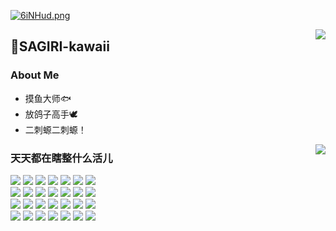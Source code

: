 
[![6iNHud.png](https://s3.ax1x.com/2021/03/01/6iNHud.png)](https://imgtu.com/i/6iNHud)

<a href="https://github.com/anuraghazra/github-readme-stats">
  <img align="right" src="https://github-readme-stats.vercel.app/api?username=SAGIRI-kawaii&show_icons=true&hide_border=true&include_all_commits_disable=false&custom_title=纱雾酱世界第一可爱！！！&count_private=true">
</a>

## 🌱SAGIRI-kawaii
### About Me
- 摸鱼大师🐟
- 放鸽子高手🕊
- 二刺螈二刺螈！

<a href=#>
  <img align="right" src="https://github-readme-stats.vercel.app/api/top-langs/?username=SAGIRI-kawaii&layout=compact&hide_border=true">
</a>

### 天天都在瞎整什么活儿

![](https://img.shields.io/badge/-Python-3776ab?style=flat-square&logo=python&logoColor=fff)
![](https://img.shields.io/badge/-Python-3776ab?style=flat-square&logo=python&logoColor=fff)
![](https://img.shields.io/badge/-Python-3776ab?style=flat-square&logo=python&logoColor=fff)
![](https://img.shields.io/badge/-Python-3776ab?style=flat-square&logo=python&logoColor=fff)
![](https://img.shields.io/badge/-Python-3776ab?style=flat-square&logo=python&logoColor=fff)
![](https://img.shields.io/badge/-Python-3776ab?style=flat-square&logo=python&logoColor=fff)
![](https://img.shields.io/badge/-English-e34f26?style=flat-square&&logoColor=fff)
<br>
![](https://img.shields.io/badge/-Python-3776ab?style=flat-square&logo=python&logoColor=fff)
![](https://img.shields.io/badge/-Python-3776ab?style=flat-square&logo=python&logoColor=fff)
![](https://img.shields.io/badge/-Python-3776ab?style=flat-square&logo=python&logoColor=fff)
![](https://img.shields.io/badge/-Python-3776ab?style=flat-square&logo=python&logoColor=fff)
![](https://img.shields.io/badge/-Python-3776ab?style=flat-square&logo=python&logoColor=fff)
![](https://img.shields.io/badge/-Python-3776ab?style=flat-square&logo=python&logoColor=fff)
![](https://img.shields.io/badge/-Chinese-e34f26?style=flat-square&&logoColor=fff)
<br>
![](https://img.shields.io/badge/-Python-3776ab?style=flat-square&logo=python&logoColor=fff)
![](https://img.shields.io/badge/-Python-3776ab?style=flat-square&logo=python&logoColor=fff)
![](https://img.shields.io/badge/-Python-3776ab?style=flat-square&logo=python&logoColor=fff)
![](https://img.shields.io/badge/-Python-3776ab?style=flat-square&logo=python&logoColor=fff)
![](https://img.shields.io/badge/-Python-3776ab?style=flat-square&logo=python&logoColor=fff)
![](https://img.shields.io/badge/-Python-3776ab?style=flat-square&logo=python&logoColor=fff)
![](https://img.shields.io/badge/-Java-ce0000?style=flat-square&logo=Java&logoColor=fff)
<br>
![](https://img.shields.io/badge/-Python-3776ab?style=flat-square&logo=python&logoColor=fff)
![](https://img.shields.io/badge/-Python-3776ab?style=flat-square&logo=python&logoColor=fff)
![](https://img.shields.io/badge/-Python-3776ab?style=flat-square&logo=python&logoColor=fff)
![](https://img.shields.io/badge/-Python-3776ab?style=flat-square&logo=python&logoColor=fff)
![](https://img.shields.io/badge/-Python-3776ab?style=flat-square&logo=python&logoColor=fff)
![](https://img.shields.io/badge/-Python-3776ab?style=flat-square&logo=python&logoColor=fff)
![](https://img.shields.io/badge/-C%2b%2b-cc961c?style=flat-square&logo=C%2b%2b&logoColor=fff)
